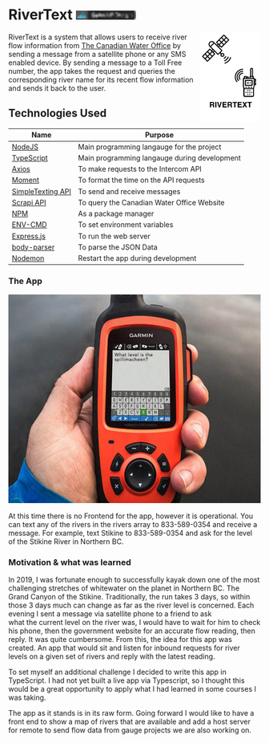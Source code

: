 # RiverText <a href="https://github.com/SeanMcTernan" target="_blank"><img src="https://raw.githubusercontent.com/SeanMcTernan/SeanMcTernan/140c9255ba95e71fc0988bc36cc1f327fe360b9f/ReadMe_Badge.svg" width="120"/></a>


<img src="https://raw.githubusercontent.com/SeanMcTernan/SeanMcTernan/cd44fb73ee68d7074b3d8677c2afc5bad6f355ec/RiverText.svg" align="right"
     alt="Clear-Monitoring App Image By Sean Mc Ternan " width="120" height="178">


RiverText is a system that allows users to receive river flow information from <a href="https://wateroffice.ec.gc.ca/mainmenu/real_time_data_index_e.html" target="_blank">The Canadian Water Office</a> by sending a message from a satellite phone or any SMS enabled device. By sending a message to a Toll Free number, the app takes the request and queries the corresponding river name for its recent flow information and sends it back to the user.


## Technologies Used
| Name                                                        | Purpose                                                                                                    |
| ----------------------------------------------------------- | ---------------------------------------------------------------------------------------------------------- |
| [NodeJS](https://nodejs.org/en/)         | Main programming langauge for the project |
| [TypeScript](https://www.typescriptlang.org/)         | Main programming langauge during development|
| [Axios](https://www.npmjs.com/package/axios)                      | To make requests to the Intercom API |
| [Moment](https://momentjs.com/)                      | To format the time on the API requests |
| [SimpleTexting API](https://www.simpletexting.com) | To send and receive messages                                                          |
| [Scrapi API](https://scrap2api.web.app/d)                     | To query the Canadian Water Office Website                                                                                     |
| [NPM](https://www.npmjs.com/)                                | As a package manager                                                         |
| [ENV-CMD](https://www.npmjs.com/package/env-cmd)                     | To set environment variables                                                                                                 |
| [Express.js](https://expressjs.com/)                            | To run the web server                                                                                      |
| [body-parser](https://www.npmjs.com/package/body-parser)                                   | To parse the JSON Data
| [Nodemon](https://www.npmjs.com/package/nodemon)                            | Restart the app during development             

### The App

<p align="center">
  <img src="https://github.com/SeanMcTernan/SeanMcTernan/blob/main/RiverText.jpg?raw=true" alt="Clear Monitoring CLI" width="738">
</p>

At this time there is no Frontend for the app, however it is operational. You can text any of the rivers in the rivers array to 833-589-0354 and receive a message. For example, text Stikine to 833-589-0354 and ask for the level of the Stikine River in Northern BC.


### Motivation & what was learned

In 2019, I was fortunate enough to successfully kayak down one of the most challenging stretches of whitewater on the planet in Northern BC. The Grand Canyon of the Stikine. Traditionally, the run takes 3 days, so within those 3 days much can change as far as the river level is concerned. Each evening I sent a message via satellite phone to a friend to ask what the current level on the river was, I would have to wait for him to check his phone, then the government website for an accurate flow reading, then reply. It was quite cumbersome. From this, the idea for this app was created. An app that would sit and listen for inbound requests for river levels on a given set of rivers and reply with the latest reading. 

To set myself an additional challenge I decided to write this app in TypeScript. I had not yet built a live app via Typescript, so I thought this would be a great opportunity to apply what I had learned in some courses I was taking. 
 
The app as it stands is in its raw form. Going forward I would like to have a front end to show a map of rivers that are available and add a host server for remote to send flow data from gauge projects we are also working on. 
